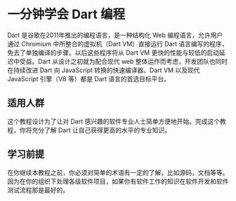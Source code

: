 # 一分钟学会 Dart 编程

Dart 是谷歌在2011年推出的编程语言，是一种结构化 Web 编程语言，允许用户通过 Chromium 中所整合的虚拟机（Dart VM）直接运行 Dart 语言编写的程序，免去了单独编译的步骤。以后这些程序将从 Dart VM 更快的性能与较低的启动延迟中受益。Dart 从设计之初就为配合现代 web 整体运作而考虑，开发团队也同时在持续改进 Dart 向 JavaScript 转换的快速编译器。Dart VM 以及现代 JavaScript 引擎（V8 等）都是 Dart 语言的首选目标平台。  

## 适用人群

这个教程设计为了让对 Dart 感兴趣的软件专业人士简单方便地开始。完成这个教程，你将充分了解 Dart 让自己获得更高的水平的专业知识。

## 学习前提

在你继续本教程之前，你必须对简单的术语有一定的了解，比如源码，文档等等。因为在你的组织下处理各级软件项目，如果你有软件工作的知识在软件开发和软件测试流程那是最好的。